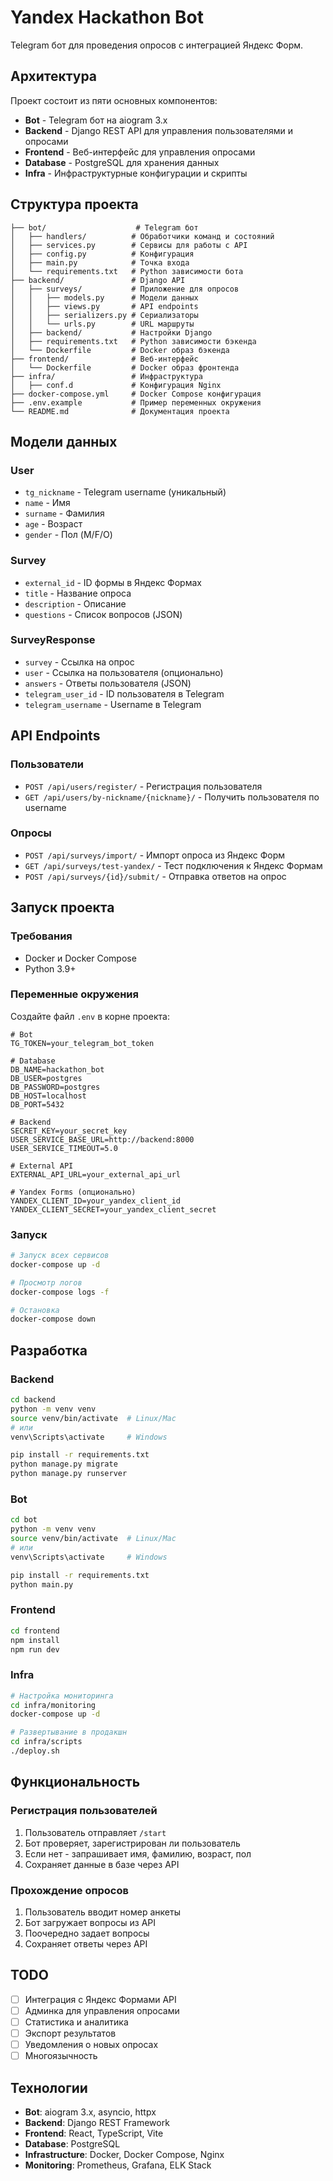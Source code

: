 # Yandex Hackathon Bot

Telegram бот для проведения опросов с интеграцией Яндекс Форм.

## Архитектура

Проект состоит из пяти основных компонентов:

- **Bot** - Telegram бот на aiogram 3.x
- **Backend** - Django REST API для управления пользователями и опросами
- **Frontend** - Веб-интерфейс для управления опросами
- **Database** - PostgreSQL для хранения данных
- **Infra** - Инфраструктурные конфигурации и скрипты

## Структура проекта

```
├── bot/                    # Telegram бот
│   ├── handlers/          # Обработчики команд и состояний
│   ├── services.py        # Сервисы для работы с API
│   ├── config.py          # Конфигурация
│   ├── main.py            # Точка входа
│   └── requirements.txt   # Python зависимости бота
├── backend/               # Django API
│   ├── surveys/           # Приложение для опросов
│   │   ├── models.py      # Модели данных
│   │   ├── views.py       # API endpoints
│   │   ├── serializers.py # Сериализаторы
│   │   └── urls.py        # URL маршруты
│   ├── backend/           # Настройки Django
│   ├── requirements.txt   # Python зависимости бэкенда
│   └── Dockerfile         # Docker образ бэкенда
├── frontend/              # Веб-интерфейс
│   └── Dockerfile         # Docker образ фронтенда
├── infra/                 # Инфраструктура
│   ├── conf.d             # Конфигурация Nginx
├── docker-compose.yml     # Docker Compose конфигурация
├── .env.example           # Пример переменных окружения
└── README.md              # Документация проекта
```

## Модели данных

### User
- `tg_nickname` - Telegram username (уникальный)
- `name` - Имя
- `surname` - Фамилия
- `age` - Возраст
- `gender` - Пол (M/F/O)

### Survey
- `external_id` - ID формы в Яндекс Формах
- `title` - Название опроса
- `description` - Описание
- `questions` - Список вопросов (JSON)

### SurveyResponse
- `survey` - Ссылка на опрос
- `user` - Ссылка на пользователя (опционально)
- `answers` - Ответы пользователя (JSON)
- `telegram_user_id` - ID пользователя в Telegram
- `telegram_username` - Username в Telegram

## API Endpoints

### Пользователи
- `POST /api/users/register/` - Регистрация пользователя
- `GET /api/users/by-nickname/{nickname}/` - Получить пользователя по username

### Опросы
- `POST /api/surveys/import/` - Импорт опроса из Яндекс Форм
- `GET /api/surveys/test-yandex/` - Тест подключения к Яндекс Формам
- `POST /api/surveys/{id}/submit/` - Отправка ответов на опрос

## Запуск проекта

### Требования
- Docker и Docker Compose
- Python 3.9+

### Переменные окружения

Создайте файл `.env` в корне проекта:

```env
# Bot
TG_TOKEN=your_telegram_bot_token

# Database
DB_NAME=hackathon_bot
DB_USER=postgres
DB_PASSWORD=postgres
DB_HOST=localhost
DB_PORT=5432

# Backend
SECRET_KEY=your_secret_key
USER_SERVICE_BASE_URL=http://backend:8000
USER_SERVICE_TIMEOUT=5.0

# External API
EXTERNAL_API_URL=your_external_api_url

# Yandex Forms (опционально)
YANDEX_CLIENT_ID=your_yandex_client_id
YANDEX_CLIENT_SECRET=your_yandex_client_secret
```

### Запуск

```bash
# Запуск всех сервисов
docker-compose up -d

# Просмотр логов
docker-compose logs -f

# Остановка
docker-compose down
```

## Разработка

### Backend

```bash
cd backend
python -m venv venv
source venv/bin/activate  # Linux/Mac
# или
venv\Scripts\activate     # Windows

pip install -r requirements.txt
python manage.py migrate
python manage.py runserver
```

### Bot

```bash
cd bot
python -m venv venv
source venv/bin/activate  # Linux/Mac
# или
venv\Scripts\activate     # Windows

pip install -r requirements.txt
python main.py
```

### Frontend

```bash
cd frontend
npm install
npm run dev
```

### Infra

```bash
# Настройка мониторинга
cd infra/monitoring
docker-compose up -d

# Развертывание в продакшн
cd infra/scripts
./deploy.sh
```

## Функциональность

### Регистрация пользователей
1. Пользователь отправляет `/start`
2. Бот проверяет, зарегистрирован ли пользователь
3. Если нет - запрашивает имя, фамилию, возраст, пол
4. Сохраняет данные в базе через API

### Прохождение опросов
1. Пользователь вводит номер анкеты
2. Бот загружает вопросы из API
3. Поочередно задает вопросы
4. Сохраняет ответы через API

## TODO

- [ ] Интеграция с Яндекс Формами API
- [ ] Админка для управления опросами
- [ ] Статистика и аналитика
- [ ] Экспорт результатов
- [ ] Уведомления о новых опросах
- [ ] Многоязычность

## Технологии

- **Bot**: aiogram 3.x, asyncio, httpx
- **Backend**: Django REST Framework
- **Frontend**: React, TypeScript, Vite
- **Database**: PostgreSQL
- **Infrastructure**: Docker, Docker Compose, Nginx
- **Monitoring**: Prometheus, Grafana, ELK Stack